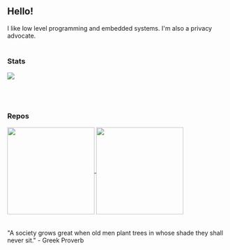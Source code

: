 ## Hello!

I like low level programming and embedded systems. I'm also a privacy advocate.
<br>
<br>
### Stats
<a href="https://github.com/luminite0?tab=repositories">
  <img align="center" src="https://github-readme-stats.vercel.app/api/top-langs/?username=luminite0&theme=blue_navy&layout=compact&langs_count=8&card_width=400&hide_border=true">
</a>
<br>
<br>
<br>
<br>

### Repos
<a href="https://github.com/luminite0/cc1101">
  <img height=200 align="center" src="https://github-readme-stats.vercel.app/api/pin/?username=luminite0&repo=cc1101&theme=blue_navy&hide_border=true">
</a>
<a href="https://github.com/luminite0/AT28C256-arduino-mega">
  <img height=200 align="center" src="https://github-readme-stats.vercel.app/api/pin/?username=luminite0&repo=AT28C256-arduino-mega&theme=blue_navy&hide_border=true">
</a>
<br>
<br>
<br>
"A society grows great when old men plant trees in whose shade they shall never sit." - Greek Proverb
